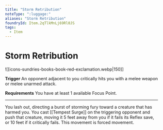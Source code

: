 ```yaml
---
title: "Storm Retribution"
noteType: ":luggage:"
aliases: "Storm Retribution"
foundryId: Item.2qTlkMnLj69Rl0JS
tags:
  - Item
---
```


# Storm Retribution
![[icons-sundries-books-book-red-exclamation.webp|150]]

**Trigger** An opponent adjacent to you critically hits you with a melee weapon or melee unarmed attack.

**Requirements** You have at least 1 available Focus Point.

* * *

You lash out, directing a burst of storming fury toward a creature that has harmed you. You cast [[Tempest Surge]] on the triggering opponent and push that creature, moving it 5 feet away from you if it fails its Reflex save, or 10 feet if it critically fails. This movement is forced movement.
